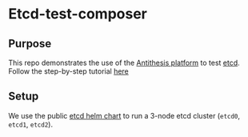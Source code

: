 # Etcd-test-composer

## Purpose

This repo demonstrates the use of the [Antithesis platform](https://antithesis.com/product/what_is_antithesis/) to test [etcd](https://etcd.io/). Follow the step-by-step tutorial [here](https://antithesis.com/docs/tutorials/)

## Setup

We use the public [etcd helm chart](https://artifacthub.io/packages/helm/bitnami/etcd) to run a 3-node etcd cluster (`etcd0`, `etcd1`, `etcd2`).

